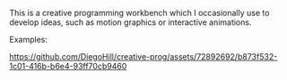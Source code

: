 This is a creative programming workbench which I occasionally use to develop ideas, such as motion graphics or interactive animations.

Examples:


https://github.com/DiegoHill/creative-prog/assets/72892692/b873f532-1c01-416b-b6e4-93ff70cb9460

